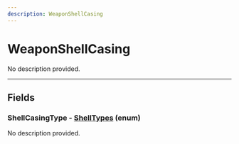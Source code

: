 ```yaml
---
description: WeaponShellCasing
---
```


# WeaponShellCasing

No description provided.

***

## Fields

### ShellCasingType - [ShellTypes](../enum-types.md#ShellTypes) (enum)

No description provided.
